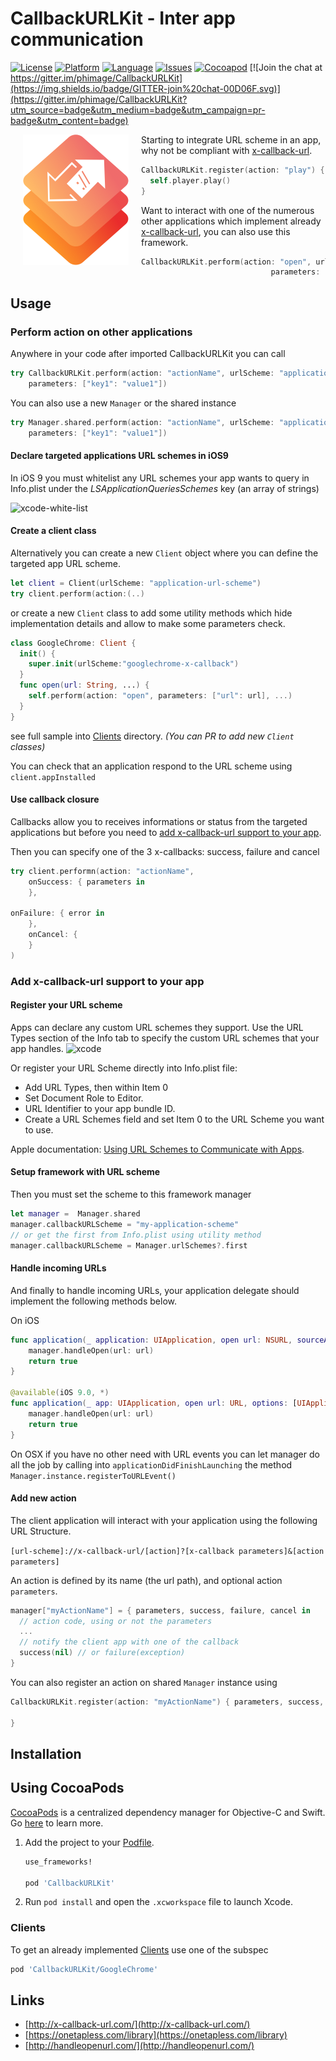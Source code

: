 # CallbackURLKit - Inter app communication

[![License](https://img.shields.io/badge/license-MIT-blue.svg?style=flat
            )](http://mit-license.org)
[![Platform](http://img.shields.io/badge/platform-ios_osx_tvos-lightgrey.svg?style=flat
             )](https://developer.apple.com/resources/)
[![Language](http://img.shields.io/badge/language-swift-orange.svg?style=flat
             )](https://developer.apple.com/swift)
[![Issues](https://img.shields.io/github/issues/phimage/CallbackURLKit.svg?style=flat
           )](https://github.com/phimage/CallbackURLKit/issues)
[![Cocoapod](http://img.shields.io/cocoapods/v/CallbackURLKit.svg?style=flat)](http://cocoadocs.org/docsets/CallbackURLKit/)
[![Join the chat at https://gitter.im/phimage/CallbackURLKit](https://img.shields.io/badge/GITTER-join%20chat-00D06F.svg)](https://gitter.im/phimage/CallbackURLKit?utm_source=badge&utm_medium=badge&utm_campaign=pr-badge&utm_content=badge)

[<img align="left" src="logo.png" hspace="20">](#logo) Starting to integrate URL scheme in an app,
why not be compliant with [x-callback-url](http://x-callback-url.com/specifications/).
```swift
CallbackURLKit.register(action: "play") { parameters, ... in
  self.player.play()
}
```
Want to interact with one of the numerous other applications which implement already [x-callback-url](http://x-callback-url.com/apps/), you can also use this framework.

```swift
CallbackURLKit.perform(action: "open", urlScheme: "googlechrome-x-callback",
                             parameters: ["url": "http://www.google.com"])
```

## Usage

### Perform action on other applications
Anywhere in your code after imported CallbackURLKit you can call
```swift
try CallbackURLKit.perform(action: "actionName", urlScheme: "applicationName",
    parameters: ["key1": "value1"])
```
You can also use a new `Manager` or the shared instance
```swift
try Manager.shared.perform(action: "actionName", urlScheme: "application-name",
    parameters: ["key1": "value1"])
```

#### Declare targeted applications URL schemes in iOS9
In iOS 9 you must whitelist any URL schemes your app wants to query in Info.plist under the *LSApplicationQueriesSchemes* key (an array of strings)

![xcode-white-list](http://useyourloaf.com/assets/images/2015/2015-09-06-001.png)

#### Create a client class
Alternatively you can create a new `Client` object where you can define the targeted app URL scheme.
```swift
let client = Client(urlScheme: "application-url-scheme")
try client.perform(action:(..)
```
or create a new `Client` class to add some utility methods which hide implementation details and allow to make some parameters check.
```swift
class GoogleChrome: Client {
  init() {
    super.init(urlScheme:"googlechrome-x-callback")
  }
  func open(url: String, ...) {
    self.perform(action: "open", parameters: ["url": url], ...)
  }
}
```
see full sample into [Clients](/Clients) directory. *(You can PR to add new `Client` classes)*

You can check that an application respond to the URL scheme using `client.appInstalled`

#### Use callback closure
Callbacks allow you to receives informations or status from the targeted applications but before you need to [add x-callback-url support to your app](#add-x-callback-url-support-to-your-app).

Then you can specify one of the 3 x-callbacks: success, failure and cancel

```swift
try client.performn(action: "actionName",
    onSuccess: { parameters in
    },

onFailure: { error in
    },
    onCancel: {
    }
)
```

### Add x-callback-url support to your app ###

#### Register your URL scheme
Apps can declare any custom URL schemes they support. Use the URL Types section of the Info tab to specify the custom URL schemes that your app handles.
![xcode](https://raw.githubusercontent.com/OAuthSwift/OAuthSwift/master/Assets/URLSchemes.png)

Or register your URL Scheme directly into Info.plist file:
- Add URL Types, then within Item 0
- Set Document Role to Editor.
- URL Identifier to your app bundle ID.
- Create a URL Schemes field and set Item 0 to the URL Scheme you want to use.

Apple documentation: [Using URL Schemes to Communicate with Apps](https://developer.apple.com/library/ios/documentation/iPhone/Conceptual/iPhoneOSProgrammingGuide/Inter-AppCommunication/Inter-AppCommunication.html#//apple_ref/doc/uid/TP40007072-CH6-SW1).

#### Setup framework with URL scheme
Then you must set the scheme to this framework manager
 ```swift
 let manager =  Manager.shared
 manager.callbackURLScheme = "my-application-scheme"
 // or get the first from Info.plist using utility method
 manager.callbackURLScheme = Manager.urlSchemes?.first
 ```
#### Handle incoming URLs
And finally to handle incoming URLs, your application delegate should implement the following methods below.

On iOS
```swift
func application(_ application: UIApplication, open url: NSURL, sourceApplication: String?, annotation: Any) -> Bool {
    manager.handleOpen(url: url)
    return true
}

@available(iOS 9.0, *)
func application(_ app: UIApplication, open url: URL, options: [UIApplicationOpenURLOptionsKey : Any] = [:]) -> Bool {
    manager.handleOpen(url: url)
    return true
}
```

On OSX if you have no other need with URL events you can let manager do all the job by calling into `applicationDidFinishLaunching`
the method `Manager.instance.registerToURLEvent()`

#### Add new action
The client application will interact with your application using the following URL Structure.

`[url-scheme]://x-callback-url/[action]?[x-callback parameters]&[action parameters]`

An action is defined by its name (the url path), and optional action `parameters`.

```swift
manager["myActionName"] = { parameters, success, failure, cancel in
  // action code, using or not the parameters
  ...
  // notify the client app with one of the callback
  success(nil) // or failure(exception)
}
```
You can also register an action on shared `Manager` instance using
```swift
CallbackURLKit.register(action: "myActionName") { parameters, success, failure, cancel in

}
```

## Installation

## Using CocoaPods ##
[CocoaPods](https://cocoapods.org/) is a centralized dependency manager for
Objective-C and Swift. Go [here](https://guides.cocoapods.org/using/index.html)
to learn more.

1. Add the project to your [Podfile](https://guides.cocoapods.org/using/the-podfile.html).

    ```ruby
    use_frameworks!

    pod 'CallbackURLKit'
    ```

2. Run `pod install` and open the `.xcworkspace` file to launch Xcode.

### Clients
To get an already implemented [Clients](/Clients) use one of the subspec
```ruby
pod 'CallbackURLKit/GoogleChrome'
```

## Links
- [http://x-callback-url.com/](http://x-callback-url.com/)
- [https://onetapless.com/library](https://onetapless.com/library)
- [http://handleopenurl.com/](http://handleopenurl.com/)
